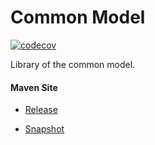 # Common Model

[![codecov](https://codecov.io/gh/bremersee/common-model/branch/master/graph/badge.svg)](https://codecov.io/gh/bremersee/common-model)

Library of the common model.

#### Maven Site

- [Release](https://bremersee.github.io/common-model/index.html)

- [Snapshot](https://nexus.bremersee.org/repository/maven-sites/common-model/2.0.1-SNAPSHOT/index.html)
